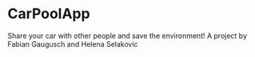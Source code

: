 # CarPoolApp
Share your car with other people and save the environment! A project by Fabian Gaugusch and Helena Selakovic
